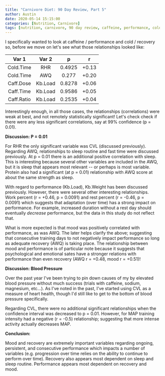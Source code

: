 ```yaml
---
title: "Carnivore Diet: 90 Day Review, Part 5"
author: Austin
date: 2020-05-14 15:15:00
categories: [Nutrition, Carnivore]
tags: [nutrition, carnivore, 90 day review, caffeine, performance, cold, recovery, blood pressure, open science, statistics]
---
```


I specifically wanted to look at caffeine / performance and cold / recovery so, before we move on let's see what those relationships looked like:

| Var 1 | Var 2 | p | r |
|:-----:|:-----:|:-:|:-:|
| Cold.Time | RHR | 0.4925 | +0.13 |
| Cold.Time | AWQ | 0.277 | +0.20 |
| Caff.Dose | Kb.Load | 0.8278 | +0.06 |
| Caff.Time | Kb.Load | 0.9586 | +0.05 |
| Caff.Ratio | Kb.Load | 0.2535 | +0.04 |

Interestingly enough, in all those cases, the relationships (correlations) were weak at best, and not remotely statistically significant!  Let's check check if there were any less significant correlations, say at 99% confidence (p = 0.01).

**Discussion: P = 0.01**

For RHR the only significant variable was CVL (discussed previously).   Regarding AWQ, relationships to sleep routine and fast time were discussed previously.  At p = 0.01 there is an additional positive correlation with sleep.  This is interesting because several other variables are included in the AWQ, but it is sleep that appears most relevant -- or perhaps is most variable.  Protein also had a significant (at p = 0.01) relationship with AWQ score at about the same strength as sleep.

With regard to performance (Kb.Load), Kb.Weight has been discussed previously.  However, there were several other interesting relationships.  Work percent (r = +0.46, p = 0.0091) and rest percent (r = -0.46, p = 0.0091) which suggests that adaptation (over time) has a strong impact on performance.  For example, increased duration without a rest day should eventually *decrease* performance, but the data in this study do not reflect that.

What is more expected is that mood was positively correlated with performance, as was AWQ.  The later helps clarify the above; suggesting that consecutive training days to not negatively impact performance so long as adequate recovery (AWQ) is taking place.  The relationship between mood and performance is of particular note because it suggests that psychological and emotional sates have a stronger relations with performance than even recovery (AWQ r = +0.48, mood r = +0.51)!

**Discussion:  Blood Pressure**

Over the past year I've been trying to pin down causes of my by elevated blood pressure without much success (trials with caffeine, sodium, magnesium, etc...).  As I've noted in the past, I've started using CVL as a measure of heart health, though I'd still like to get to the bottom of blood pressure specifically.

Regarding CVL, there were no additional significant relationships when the confidence interval was decreased to p = 0.01.  However, for MAP training intensity had a negative (r = -0.5) relationship; suggesting that more intense activity actually decreases MAP.

**Conclusion:**

Mood and recovery are extremely important variables regarding ongoing, persistent, and consecutive performance which impacts a number of variables (e.g. progression over time relies on the ability to continue to perform over time).  Recovery also appears most dependent on sleep and sleep routine.  Performance appears most dependent on recovery and mood.
<!--stackedit_data:
eyJoaXN0b3J5IjpbLTQ1NzgxMTQzMSwtMTE1MTY3MjgzMiwxOD
k4MzI5MjIwXX0=
-->

